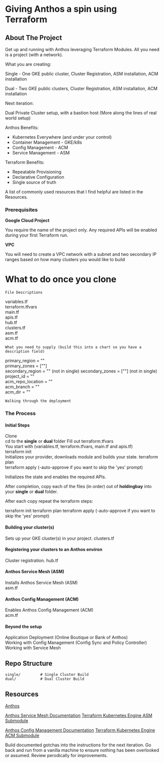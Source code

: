 # Giving Anthos a spin using Terraform

<!-- PROJECT LOGO -->

<!-- ABOUT THE PROJECT -->
## About The Project
Get up and running with Anthos leveraging Terraform Modules.  All you need is a project (with a network).

What you are creating:

Single - One GKE public cluster, Cluster Registration, ASM installation, ACM installation

Dual - Two GKE public clusters, Cluster Registration, ASM installation, ACM installation

Next iteration:

Dual Private Cluster setup, with a bastion host (More along the lines of real world setup)

Anthos Benefits:
* Kubernetes Everywhere (and under your control)
* Container Management - GKE/k8s
* Config Management - ACM
* Service Management - ASM

Terraform Benefits:
* Repeatable Provisioning
* Declarative Configuration
* Single source of truth

A list of commonly used resources that I find helpful are listed in the Resources.

### Prerequisites

**Google Cloud Project**

You require the name of the project only.  Any required APIs will be enabled during your first Terraform run.

**VPC**

You will need to create a VPC network with a subnet and two secondary IP ranges based on how many clusters you would like to build

# What to do once you clone

```
File Descriptions
```
variables.tf  
terraform.tfvars  
main.tf  
apis.tf  
hub.tf  
clusters.tf  
asm.tf  
acm.tf  
```
What you need to supply (build this into a chart so you have a description field)
```
primary_region      = ""  
primary_zones      = [""]  
secondary_region      = "" (not in single)
secondary_zones      = [""] (not in single)
project_id          = ""  
acm_repo_location   = ""  
acm_branch          = ""  
acm_dir             = ""  

```
Walking through the deployment

```

### The Process

#### Initial Steps


Clone  
cd to the **single** or **dual** folder
Fill out terraform.tfvars  
You start with (variables.tf, terraform.tfvars, main.tf and apis.tf)  
terraform init  
Initializes your provider, downloads module and builds your state.
terraform plan  
terraform apply  (-auto-approve if you want to skip the 'yes' prompt)

Initializes the state and enables the required APIs.

After completion, copy each of the files (in order) out of **holdingbay** into your **single** or **dual** folder.

After each copy repeat the terraform steps:

terraform init
terraform plan
terraform apply  (-auto-approve if you want to skip the 'yes' prompt)

#### Building your cluster(s)

Sets up your GKE cluster(s) in your project. 
clusters.tf

#### Registering your clusters to an Anthos environ

Cluster registration. 
hub.tf

#### Anthos Service Mesh (ASM)

Installs Anthos Service Mesh (ASM)  
asm.tf

#### Anthos Config Management (ACM)

Enables Anthos Config Management (ACM)  
acm.tf

#### Beyond the setup

Application Deployment (Online Boutique or Bank of Anthos)   
Working with Config Management (Config Sync and Policy Controller)  
Working with Service Mesh

<!-- Repo Strcuture -->
## Repo Structure
```
single/         # Single Cluster Build         
dual/           # Dual Cluster Build                

```


<!-- Resource LINKS  -->
## Resources

[Anthos](https://cloud.google.com/anthos)

[Anthos Service Mesh Documentation](https://cloud.google.com/service-mesh/docs)
[Terraform Kubernetes Engine ASM Submodule](https://registry.terraform.io/modules/terraform-google-modules/kubernetes-engine/google/latest/submodules/asm)

[Anthos Config Management Documentation](https://cloud.google.com/anthos-config-management/docs)
[Terraform Kubernetes Engine ACM Submodule](https://registry.terraform.io/modules/terraform-google-modules/kubernetes-engine/google/latest/submodules/acm)

Build documented gotchas into the instructions for the next iteration.
Go back and run from a vanilla machine to ensure nothing has been overlooked or assumed.
Review perodically for improvements.
